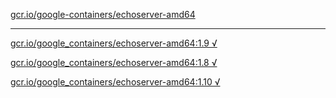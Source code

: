 [gcr.io/google-containers/echoserver-amd64](https://hub.docker.com/r/anjia0532/echoserver-amd64/tags/) 

----
[gcr.io/google_containers/echoserver-amd64:1.9 √](https://hub.docker.com/r/anjia0532/echoserver-amd64/tags/)

[gcr.io/google_containers/echoserver-amd64:1.8 √](https://hub.docker.com/r/anjia0532/echoserver-amd64/tags/)

[gcr.io/google_containers/echoserver-amd64:1.10 √](https://hub.docker.com/r/anjia0532/echoserver-amd64/tags/)

